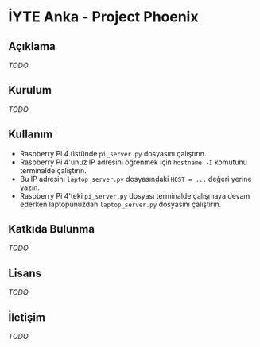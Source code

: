 # İYTE Anka - Project Phoenix

## Açıklama

*TODO*

## Kurulum

*TODO*

## Kullanım

- Raspberry Pi 4 üstünde `pi_server.py` dosyasını çalıştırın.
- Raspberry Pi 4'unuz IP adresini öğrenmek için `hostname -I` komutunu terminalde çalıştırın.
- Bu IP adresini `laptop_server.py` dosyasındaki `HOST = ...` değeri yerine yazın.
- Raspberry Pi 4'teki `pi_server.py` dosyası terminalde çalışmaya devam ederken laptopunuzdan `laptop_server.py` dosyasını çalıştırın.

## Katkıda Bulunma

*TODO*

## Lisans

*TODO*

## İletişim

*TODO*